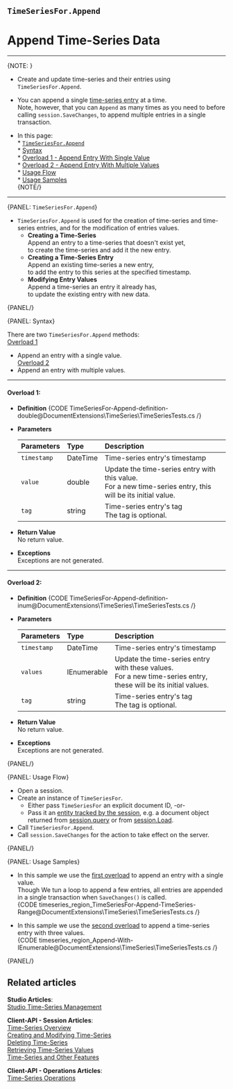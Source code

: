 ﻿## `TimeSeriesFor.Append`
# Append Time-Series Data

---

{NOTE: }

* Create and update time-series and their entries using `TimeSeriesFor.Append`.  

* You can append a single [time-series entry](../../../../document-extensions/timeseries/design#time-series-entries) at a time.  
  Note, however, that you can `Append` as many times as you need to before calling 
  `session.SaveChanges`, to append multiple entries in a single transaction.  

* In this page:  
      * [`TimeSeriesFor.Append`](../../../../document-extensions/timeseries/client-api/session-methods/append-ts-data#timeseriesfor.append)  
      * [Syntax](../../../../document-extensions/timeseries/client-api/session-methods/append-ts-data#syntax)  
         * [Overload 1 - Append Entry With Single Value](../../../../document-extensions/timeseries/client-api/session-methods/append-ts-data#overload-1)  
         * [Overload 2 - Append Entry With Multiple Values](../../../../document-extensions/timeseries/client-api/session-methods/append-ts-data#overload-2)  
      * [Usage Flow](../../../../document-extensions/timeseries/client-api/session-methods/append-ts-data#usage-flow)  
      * [Usage Samples](../../../../document-extensions/timeseries/client-api/session-methods/append-ts-data#usage-samples)  
{NOTE/}



---

{PANEL: `TimeSeriesFor.Append`}

* `TimeSeriesFor.Append` is used for the creation of time-series and 
  time-series entries, and for the modification of entries values.  
   * **Creating a Time-Series**  
     Append an entry to a time-series that doesn't exist yet,  
     to create the time-series and add it the new entry.  
   * **Creating a Time-Series Entry**  
     Append an existing time-series a new entry,  
     to add the entry to this series at the specified timestamp.  
   * **Modifying Entry Values**  
     Append a time-series an entry it already has,  
     to update the existing entry with new data. 

{PANEL/}

{PANEL: Syntax}

There are two `TimeSeriesFor.Append` methods:  
[Overload 1](../../../../document-extensions/timeseries/client-api/session-methods/append-ts-data#overload-1) 
- Append an entry with a single value.  
[Overload 2](../../../../document-extensions/timeseries/client-api/session-methods/append-ts-data#overload-2) 
- Append an entry with multiple values.  

---

#### Overload 1:  

* **Definition**
  {CODE TimeSeriesFor-Append-definition-double@DocumentExtensions\TimeSeries\TimeSeriesTests.cs /}

* **Parameters**  

    | Parameters | Type | Description |
    |:-------------|:-------------|:-------------|
    | `timestamp` | DateTime | Time-series entry's timestamp |
    | `value` | double | Update the time-series entry with this value. <br> For a new time-series entry, this will be its initial value. |
    | `tag` | string | Time-series entry's tag <br> The tag is optional. |

* **Return Value**  
  No return value.  

* **Exceptions**  
  Exceptions are not generated.  

---

#### Overload 2:  
* **Definition**
  {CODE TimeSeriesFor-Append-definition-inum@DocumentExtensions\TimeSeries\TimeSeriesTests.cs /}

* **Parameters**  

    | Parameters | Type | Description |
    |:-------------|:-------------|:-------------|
    | `timestamp` | DateTime | Time-series entry's timestamp |
    | `values` | IEnumerable<double> | Update the time-series entry with these values. <br> For a new time-series entry, these will be its initial values. |
    | `tag` | string | Time-series entry's tag <br> The tag is optional. |

* **Return Value**  
  No return value.  

* **Exceptions**  
  Exceptions are not generated.  

{PANEL/}

{PANEL: Usage Flow}

* Open a session.  
* Create an instance of `TimeSeriesFor`.  
    * Either pass `TimeSeriesFor` an explicit document ID, -or-  
    * Pass it an [entity tracked by the session](../../../client-api/session/loading-entities), e.g. a document object returned from [session.query](../../../client-api/session/querying/how-to-query) or from [session.Load](../../../client-api/session/loading-entities#load).  
* Call `TimeSeriesFor.Append`.  
* Call `session.SaveChanges` for the action to take effect on the server.  

{PANEL/}

{PANEL: Usage Samples}

* In this sample we use the [first overload](../../../../document-extensions/timeseries/client-api/session-methods/append-ts-data#overload-1) 
  to append an entry with a single value.  
  Though We tun a loop to append a few entries, all entries are appended in a single 
  transaction when `SaveChanges()` is called.  
   {CODE timeseries_region_TimeSeriesFor-Append-TimeSeries-Range@DocumentExtensions\TimeSeries\TimeSeriesTests.cs /}  

* In this sample we use the [second overload](../../../../document-extensions/timeseries/client-api/session-methods/append-ts-data#overload-2) 
  to append a time-series entry with three values.  
   {CODE timeseries_region_Append-With-IEnumerable@DocumentExtensions\TimeSeries\TimeSeriesTests.cs /}

{PANEL/}

## Related articles
**Studio Articles**:  
[Studio Time-Series Management]()  

**Client-API - Session Articles**:  
[Time-Series Overview]()  
[Creating and Modifying Time-Series]()  
[Deleting Time-Series]()  
[Retrieving Time-Series Values]()  
[Time-Series and Other Features]()  

**Client-API - Operations Articles**:  
[Time-Series Operations]()  
